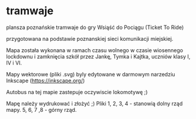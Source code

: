 # tramwaje
plansza poznańskie tramwaje do gry Wsiąść do Pociągu (Ticket To Ride)

przygotowana na podstawie poznanskiej sieci komunikacji miejskiej.

Mapa została wykonana w ramach czasu wolnego w czasie wiosennego lockdownu i zamknięcia szkół przez Jankę, Tymka i Kajtka, uczniów klasy I, IV i VI.

Mapy wektorowe (pliki .svg) byly edytowane w darmowym narzedziu Inkscape (https://inkscape.org/)

Autobus na tej mapie zastepuje oczywiscie lokomotywę ;)

Mapę należy wydrukować i złożyć ;) Pliki 1, 2, 3, 4 - stanowią dolny rząd mapy. 5, 6, 7 ,8 - górny rząd.
